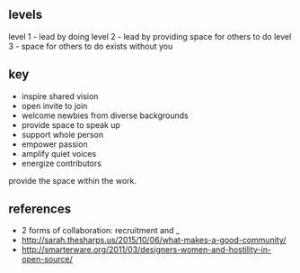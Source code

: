 ## levels

level 1 - lead by doing
level 2 - lead by providing space for others to do
level 3 - space for others to do exists without you

## key 

- inspire shared vision
- open invite to join
- welcome newbies from diverse backgrounds
- provide space to speak up
- support whole person
- empower passion
- amplify quiet voices
- energize contributors

provide the space within the work.

## references

- 2 forms of collaboration: recruitment and _
- http://sarah.thesharps.us/2015/10/06/what-makes-a-good-community/
- http://smarterware.org/2011/03/designers-women-and-hostility-in-open-source/